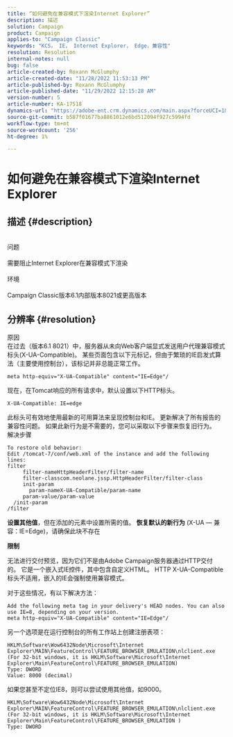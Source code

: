 ```yaml
---
title: “如何避免在兼容模式下渲染Internet Explorer”
description: 描述
solution: Campaign
product: Campaign
applies-to: "Campaign Classic"
keywords: "KCS， IE， Internet Explorer， Edge，兼容性"
resolution: Resolution
internal-notes: null
bug: false
article-created-by: Roxann McGlumphy
article-created-date: "11/28/2022 11:53:13 PM"
article-published-by: Roxann McGlumphy
article-published-date: "11/29/2022 12:15:28 AM"
version-number: 5
article-number: KA-17518
dynamics-url: "https://adobe-ent.crm.dynamics.com/main.aspx?forceUCI=1&pagetype=entityrecord&etn=knowledgearticle&id=2f13c2cd-776f-ed11-9561-6045bd006079"
source-git-commit: b587f01677ba8861012e6bd512094f927c5994fd
workflow-type: tm+mt
source-wordcount: '256'
ht-degree: 1%

---
```


# 如何避免在兼容模式下渲染Internet Explorer

## 描述 {#description}

<br>问题<br><br>
需要阻止Internet Explorer在兼容模式下渲染
<br><br>环境<br><br>
Campaign Classic版本6.1内部版本8021或更高版本


## 分辨率 {#resolution}

原因<br>
在过去（版本6.1 8021）中，服务器从未向Web客户端显式发送用户代理兼容模式标头(X-UA-Compatible)。 某些页面包含以下元标记，但由于繁琐的IE启发式算法（主要使用控制台），该标记并非总能正常工作。


```
meta http-equiv="X-UA-Compatible" content="IE=Edge"/
```


现在，在Tomcat响应的所有请求中，默认设置以下HTTP标头。


```
X-UA-Compatible: IE=edge
```


此标头可有效地使用最新的可用算法来呈现控制台和IE。 更新解决了所有报告的兼容性问题。 如果此新行为是不需要的，您可以采取以下步骤来恢复旧行为。
<br>解决步骤<br>

```
To restore old behavior:
Edit /tomcat-7/conf/web.xml of the instance and add the following lines:
filter
     filter-nameHttpHeaderFilter/filter-name
     filter-classcom.neolane.jssp.HttpHeaderFilter/filter-class
     init-param
       param-nameX-UA-Compatible/param-name
     param-value/param-value
  /init-param
/filter
```


<b>设置其他值</b>，但在添加的元素中设置所需的值。
<b>恢复默认的新行为</b> (X-UA — 兼容：IE=Edge)，请确保此块不存在

<b>限制</b>

无法进行交付预览，因为它们不是由Adobe Campaign服务器通过HTTP交付的。 它是一个嵌入式IE控件，其中包含自定义HTML。 HTTP X-UA-Compatible标头不适用，嵌入的IE会强制使用兼容模式。

对于这些情况，有以下解决方法：


```
Add the following meta tag in your delivery's HEAD nodes. You can also use IE=8, depending on your version.
meta http-equiv="X-UA-Compatible" content="IE=Edge"/
```


另一个选项是在运行控制台的所有工作站上创建注册表项：


```
HKLM\Software\Wow6432Node\Microsoft\Internet Explorer\MAIN\FeatureControl\FEATURE_BROWSER_EMULATION\nlclient.exe
(For 32-bit windows, it is HKLM\Software\Microsoft\Internet Explorer\Main\FeatureControl\FEATURE_BROWSER_EMULATION)
Type: DWORD
Value: 8000 (decimal)
```


如果您甚至不定位IE8，则可以尝试使用其他值，如9000。


```
HKLM\Software\Wow6432Node\Microsoft\Internet Explorer\MAIN\FeatureControl\FEATURE_BROWSER_EMULATION\nlclient.exe
(For 32-bit windows, it is HKLM\Software\Microsoft\Internet Explorer\Main\FeatureControl\FEATURE_BROWSER_EMULATION )
Type: DWORD
```

